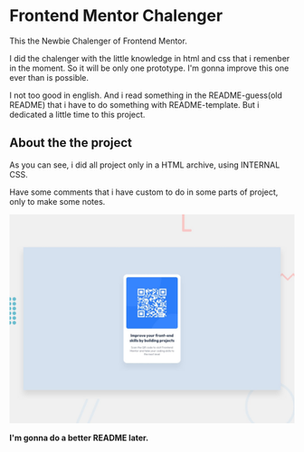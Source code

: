 # Frontend Mentor Chalenger

This the Newbie Chalenger of Frontend Mentor.

I did the chalenger with the little knowledge in html and css that i remenber in the moment. So it will be only one prototype. I'm gonna improve this one ever than is possible.

I not too good in english. And i read something in the README-guess(old README) that i have to do something with README-template. But i dedicated a little time to this project.

## About the the project

As you can see, i did all project only in a HTML archive, using INTERNAL CSS.

Have some comments that i have custom to do in some parts of project, only to make some notes.

<img src="design\desktop-preview.jpg" alt="image preview"/>

**I'm gonna do a better README later.**
